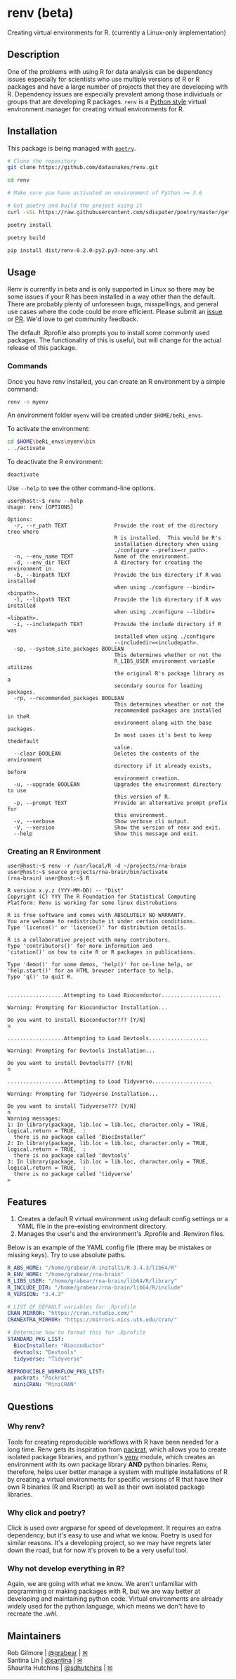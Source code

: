 # renv (beta)

Creating virtual environments for R. (currently a Linux-only implementation)

## Description

One of the problems with using R for data analysis can be dependency issues especially for
scientists who use multiple versions of R or R packages and have a large number of
projects that they are developing with R. Dependency issues are especially prevalent among those individuals or groups
that are developing R packages.  `renv` is a [Python style](https://github.com/python/cpython/blob/3.6/Lib/venv/__init__.py)
virtual environment manager for creating virtual environments for R.

## Installation

This package is being managed with [`poetry`](https://github.com/sdispater/poetry).

```bash
# Clone the repository
git clone https://github.com/datasnakes/renv.git

cd renv

# Make sure you have activated an environment of Python >= 3.6

# Get poetry and build the project using it
curl -sSL https://raw.githubusercontent.com/sdispater/poetry/master/get-poetry.py | python

poetry install

poetry build

pip install dist/renv-0.2.0-py2.py3-none-any.whl
```

## Usage

Renv is currently in beta and is only supported in Linux so there may be some issues if your R has been
installed in a way other than the default. There are probably plenty of
unforeseen bugs, misspellings, and general use cases where the code could be
more efficient. Please submit an [issue](https://github.com/datasnakes/renv/issues)
or [PR](https://github.com/datasnakes/renv/pulls). We'd love to get
community feedback.

The default .Rprofile also prompts you to install some commonly used
packages. The functionality of this is useful, but will change for the
actual release of this package.

### Commands

Once you have renv installed, you can create an R environment by a simple command:

```bash
renv -n myenv
```

An environment folder `myenv` will be created under `$HOME/beRi_envs`.

To activate the environment:

```bash
cd $HOME\beRi_envs\myenv\bin
. ./activate
```

To deactivate the R environment:

```bash
deactivate
```


Use `--help` to see the other command-line options.

```console
user@host:~$ renv --help
Usage: renv [OPTIONS]

Options:
  -r, --r_path TEXT               Provide the root of the directory tree where
                                  R is installed.  This would be R's
                                  installation directory when using
                                  ./configure --prefix=<r_path>.
  -n, --env_name TEXT             Name of the environment.
  -d, --env_dir TEXT              A directory for creating the environment in.
  -b, --binpath TEXT              Provide the bin directory if R was installed
                                  when using ./configure --bindir=<binpath>.
  -l, --libpath TEXT              Provide the lib directory if R was installed
                                  when using ./configure --libdir=<libpath>.
  -i, --includepath TEXT          Provide the include directory if R was
                                  installed when using ./configure
                                  --includedir=<includepath>.
  -sp, --system_site_packages BOOLEAN
                                  This determines whether or not the
                                  R_LIBS_USER environment variable utilizes
                                  the original R's package library as a
                                  secondary source for loading packages.
  -rp, --recommended_packages BOOLEAN
                                  This determines wheather or not the
                                  recommended packages are installed in theR
                                  environment along with the base packages.
                                  In most cases it's best to keep thedefault
                                  value.
  --clear BOOLEAN                 Deletes the contents of the environment
                                  directory if it already exists, before
                                  environment creation.
  -u, --upgrade BOOLEAN           Upgrades the environment directory to use
                                  this version of R.
  -p, --prompt TEXT               Provide an alternative prompt prefix for
                                  this environment.
  -v, --verbose                   Show verbose cli output.
  -V, --version                   Show the version of renv and exit.
  --help                          Show this message and exit.
```


### Creating an R Environment

```console
user@host:~$ renv -r /usr/local/R -d ~/projects/rna-brain
user@host:~$ source projects/rna-brain/bin/activate
(rna-brain) user@host:~$ R

R version x.y.z (YYY-MM-DD) -- "Dist"
Copyright (C) YYY The R Foundation for Statistical Computing
Platform: Renv is working for some linux distrubutions

R is free software and comes with ABSOLUTELY NO WARRANTY.
You are welcome to redistribute it under certain conditions.
Type 'license()' or 'licence()' for distribution details.

R is a collaborative project with many contributors.
Type 'contributors()' for more information and
'citation()' on how to cite R or R packages in publications.

Type 'demo()' for some demos, 'help()' for on-line help, or
'help.start()' for an HTML browser interface to help.
Type 'q()' to quit R.


..................Attempting to Load Bioconductor...................

Warning: Prompting for Bioconductor Installation...

Do you want to install Bioconductor??? [Y/N]
n

..................Attempting to Load Devtools...................

Warning: Prompting for Devtools Installation...

Do you want to install Devtools??? [Y/N]
n

..................Attempting to Load Tidyverse...................

Warning: Prompting for Tidyverse Installation...

Do you want to install Tidyverse??? [Y/N]
n
Warning messages:
1: In library(package, lib.loc = lib.loc, character.only = TRUE, logical.return = TRUE,  :
  there is no package called ‘BiocInstaller’
2: In library(package, lib.loc = lib.loc, character.only = TRUE, logical.return = TRUE,  :
  there is no package called ‘devtools’
3: In library(package, lib.loc = lib.loc, character.only = TRUE, logical.return = TRUE,  :
  there is no package called ‘tidyverse’
>

```
## Features

1.  Creates a default R virtual environment using default config settings
    or a YAML file in the pre-existing environment directory.
2.  Manages the user's and the environment's .Rprofile and .Renviron
    files.

Below is an example of the YAML config file (there may be mistakes or
missing keys). Try to use absolute paths.

```yaml
R_ABS_HOME: "/home/grabear/R-installs/R-3.4.3/lib64/R"
R_ENV_HOME: "/home/grabear/rna-brain"
R_LIBS_USER: "/home/grabear/rna-brain/lib64/R/library"
R_INCLUDE_DIR: "/home/grabear/rna-brain/lib64/R/include"
R_VERSION: "3.4.3"

# LIST OF DEFAULT variables for .Rprofile
CRAN_MIRROR: "https://cran.rstudio.com/"
CRANEXTRA_MIRROR: "https://mirrors.nics.utk.edu/cran/"

# Determine how to format this for .Rprofile
STANDARD_PKG_LIST:
  BiocInstaller: "Bioconductor"
  devtools: "Devtools"
  tidyverse: "Tidyverse"

REPRODUCIBLE_WORKFLOW_PKG_LIST:
  packrat: "Packrat"
  miniCRAN: "MiniCRAN"
```

## Questions

### Why renv?

Tools for creating reproducible workflows with R have been needed for a
long time. Renv gets its inspiration from
[packrat](https://rstudio.github.io/packrat/), which allows you to
create isolated package libraries, and python's
[venv](https://docs.python.org/3/library/venv.html) module, which
creates an environment with its own package library **AND** python
binaries. Renv, therefore, helps user better manage a system with
multiple installations of R by creating a virtual environments for
specific versions of R that have their own R binaries (R and Rscript) as
well as their own isolated package libraries.

### Why click and poetry?

Click is used over argparse for speed of development. It requires an
extra dependency, but it's easy to use and what we know. Poetry is used
for similar reasons. It's a developing project, so we may have regrets
later down the road, but for now it's proven to be a very useful tool.

### Why not develop everything in R?

Again, we are going with what we know. We aren't unfamiliar with
programming or making packages with R, but we are way better at
developing and maintaining python code. Virtual environments are already
widely used for the python language, which means we don't have to
recreate the _.whl_.

## Maintainers

Rob Gilmore | [@grabear](https://github.com/grabear) | [✉](mailto:robgilmore127@gmail.com)  
Santina Lin | [@santina](https://github.com/santina) | [✉](mailto:hello@santina.me)  
Shaurita Hutchins | [@sdhutchins](https://github.com/sdhutchins) | [✉](mailto:sdhutchins@outlook.com)  
